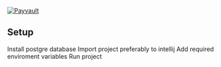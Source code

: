 [![Payvault](https://circleci.com/gh/payvault/CORE-System-App/tree/development.svg?style=svg&circle-token=9b3f44491ce6763d4e199e07320b6018a6b800dc)](https://circleci.com/gh/payvault/CORE-System-App/tree/development)

## Setup

Install postgre database 
Import project preferably to intellij
Add required enviroment variables
Run project

